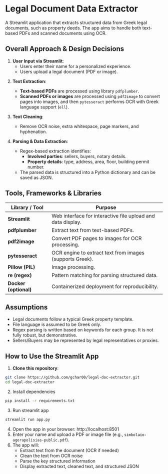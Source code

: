 # Legal Document Data Extractor

A Streamlit application that extracts structured data from Greek legal documents, such as property deeds. The app aims to handle both text-based PDFs and scanned documents using OCR.

## Overall Approach & Design Decisions

1) **User Input via Streamlit**:
    - Users enter their name for a personalized experience.
    - Users upload a legal document (PDF or image).
  
2. **Text Extraction**:
    - **Text-based PDFs** are processed using  library `pdfplumber`.
    - **Scanned PDFs or images** are processed using `pdf2image` to convert pages into images, and then `pytesseract` performs OCR with Greek language support (`ell`).

3. **Text Cleaning**:
    - Remove OCR noise, extra whitespace, page markers, and hyphenation.

4. **Parsing & Data Extraction**:
    - Regex-based extraction identifies:
        - **Involved parties**: sellers, buyers, notary details.
        - **Property details**: type, address, area, floor, building permit number.
    - The parsed data is structured into a Python dictionary and can be saved as JSON.


## Tools, Frameworks & Libraries

| Library / Tool | Purpose |
|----------------|---------|
| **Streamlit** | Web interface for interactive file upload and data display. |
| **pdfplumber** | Extract text from text-based PDFs. |
| **pdf2image** | Convert PDF pages to images for OCR processing. |
| **pytesseract** | OCR engine to extract text from images (supports Greek). |
| **Pillow (PIL)** | Image processing. |
| **re (regex)** | Pattern matching for parsing structured data. |
| **Docker (optional)** | Containerized deployment for reproducibility. |

## Assumptions

- Legal documents follow a typical Greek property template.
- File language is assumed to be Greek only.
- Regex parsing is written based on keywords for each group. It is not fully robust, but demonstrative. 
- Sellers/Βuyers may be represented by legal representatives or proxies.




## How to Use the Streamlit App

1. **Clone this repository**:

```bash
git clone https://github.com/gchar00/legal-doc-extractor.git
cd legal-doc-extractor
```
2. Install dependencies
```bash
pip install -r requirements.txt
```
3. Run streamlit app
```bash
streamlit run app.py
```
4. Open the app in your browser:
http://localhost:8501
5. Enter your name and upload a PDF or image file (e.g., `simbolaio-agorapolisias-public.pdf`).
6. The app will:
   - Extract text from the document (OCR if needed)
   - Clean the text from OCR noise
   - Parse the key structured information
   - Display extracted text, cleaned text, and structured JSON



